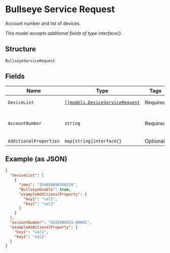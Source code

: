 
# Bullseye Service Request

Account number and list of devices.

*This model accepts additional fields of type interface{}.*

## Structure

`BullseyeServiceRequest`

## Fields

| Name | Type | Tags | Description |
|  --- | --- | --- | --- |
| `DeviceList` | [`[]models.DeviceServiceRequest`](../../doc/models/device-service-request.md) | Required | A list of devices. |
| `AccountNumber` | `string` | Required | A unique identifier for an account. |
| `AdditionalProperties` | `map[string]interface{}` | Optional | - |

## Example (as JSON)

```json
{
  "deviceList": [
    {
      "imei": "354658090356210",
      "BullseyeEnable": true,
      "exampleAdditionalProperty": {
        "key1": "val1",
        "key2": "val2"
      }
    }
  ],
  "accountNumber": "0242080353-00001",
  "exampleAdditionalProperty": {
    "key1": "val1",
    "key2": "val2"
  }
}
```


